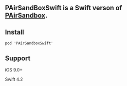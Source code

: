 ## PAirSandBoxSwift is a Swift verson of [PAirSandbox](https://github.com/music4kid/AirSandbox).

## Install

`pod 'PAirSandboxSwift'`

## Support 

iOS 9.0+ 

Swift 4.2

